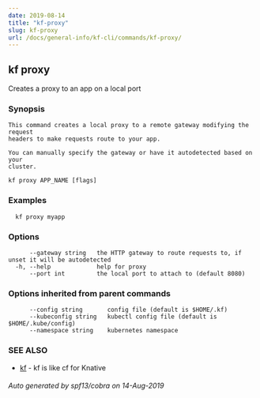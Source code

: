 ```yaml
---
date: 2019-08-14
title: "kf-proxy"
slug: kf-proxy
url: /docs/general-info/kf-cli/commands/kf-proxy/
---
```

## kf proxy

Creates a proxy to an app on a local port

### Synopsis


	This command creates a local proxy to a remote gateway modifying the request
	headers to make requests route to your app.

	You can manually specify the gateway or have it autodetected based on your
	cluster.

```
kf proxy APP_NAME [flags]
```

### Examples

```
  kf proxy myapp
```

### Options

```
      --gateway string   the HTTP gateway to route requests to, if unset it will be autodetected
  -h, --help             help for proxy
      --port int         the local port to attach to (default 8080)
```

### Options inherited from parent commands

```
      --config string       config file (default is $HOME/.kf)
      --kubeconfig string   kubectl config file (default is $HOME/.kube/config)
      --namespace string    kubernetes namespace
```

### SEE ALSO

* [kf](/docs/general-info/kf-cli/commands/kf/)	 - kf is like cf for Knative

###### Auto generated by spf13/cobra on 14-Aug-2019

